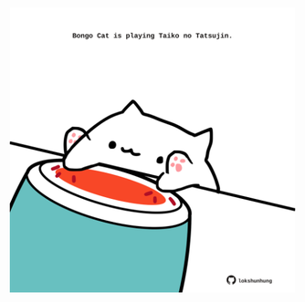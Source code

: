 <!-- built at 26/07/2021, 18:01:51 UTC -->
<p align="center">
  <img width="500" height="500" src="./ReadmeImage.svg">
</p>
